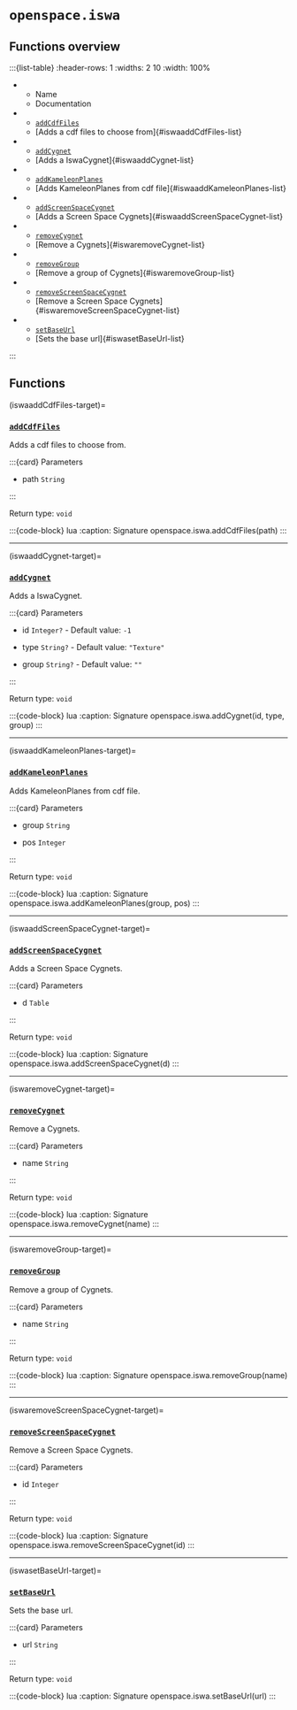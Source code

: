 # `openspace.iswa`
## Functions overview

:::{list-table}
:header-rows: 1
:widths: 2 10
:width: 100%
*   - Name
    - Documentation


*   - [`addCdfFiles`](#iswaaddCdfFiles-target)
    - [Adds a cdf files to choose from]{#iswaaddCdfFiles-list}


*   - [`addCygnet`](#iswaaddCygnet-target)
    - [Adds a IswaCygnet]{#iswaaddCygnet-list}


*   - [`addKameleonPlanes`](#iswaaddKameleonPlanes-target)
    - [Adds KameleonPlanes from cdf file]{#iswaaddKameleonPlanes-list}


*   - [`addScreenSpaceCygnet`](#iswaaddScreenSpaceCygnet-target)
    - [Adds a Screen Space Cygnets]{#iswaaddScreenSpaceCygnet-list}


*   - [`removeCygnet`](#iswaremoveCygnet-target)
    - [Remove a Cygnets]{#iswaremoveCygnet-list}


*   - [`removeGroup`](#iswaremoveGroup-target)
    - [Remove a group of Cygnets]{#iswaremoveGroup-list}


*   - [`removeScreenSpaceCygnet`](#iswaremoveScreenSpaceCygnet-target)
    - [Remove a Screen Space Cygnets]{#iswaremoveScreenSpaceCygnet-list}


*   - [`setBaseUrl`](#iswasetBaseUrl-target)
    - [Sets the base url]{#iswasetBaseUrl-list}

:::

## Functions

(iswaaddCdfFiles-target)=
### [`addCdfFiles`](#iswaaddCdfFiles-list)
Adds a cdf files to choose from.


:::{card} Parameters


* path `String` 


:::

Return type: `void` 

:::{code-block} lua
:caption: Signature
openspace.iswa.addCdfFiles(path)
:::
___

(iswaaddCygnet-target)=
### [`addCygnet`](#iswaaddCygnet-list)
Adds a IswaCygnet.


:::{card} Parameters


* id `Integer?` - Default value: `-1` 



* type `String?` - Default value: `"Texture"` 



* group `String?` - Default value: `""` 


:::

Return type: `void` 

:::{code-block} lua
:caption: Signature
openspace.iswa.addCygnet(id, type, group)
:::
___

(iswaaddKameleonPlanes-target)=
### [`addKameleonPlanes`](#iswaaddKameleonPlanes-list)
Adds KameleonPlanes from cdf file.


:::{card} Parameters


* group `String` 



* pos `Integer` 


:::

Return type: `void` 

:::{code-block} lua
:caption: Signature
openspace.iswa.addKameleonPlanes(group, pos)
:::
___

(iswaaddScreenSpaceCygnet-target)=
### [`addScreenSpaceCygnet`](#iswaaddScreenSpaceCygnet-list)
Adds a Screen Space Cygnets.


:::{card} Parameters


* d `Table` 


:::

Return type: `void` 

:::{code-block} lua
:caption: Signature
openspace.iswa.addScreenSpaceCygnet(d)
:::
___

(iswaremoveCygnet-target)=
### [`removeCygnet`](#iswaremoveCygnet-list)
Remove a Cygnets.


:::{card} Parameters


* name `String` 


:::

Return type: `void` 

:::{code-block} lua
:caption: Signature
openspace.iswa.removeCygnet(name)
:::
___

(iswaremoveGroup-target)=
### [`removeGroup`](#iswaremoveGroup-list)
Remove a group of Cygnets.


:::{card} Parameters


* name `String` 


:::

Return type: `void` 

:::{code-block} lua
:caption: Signature
openspace.iswa.removeGroup(name)
:::
___

(iswaremoveScreenSpaceCygnet-target)=
### [`removeScreenSpaceCygnet`](#iswaremoveScreenSpaceCygnet-list)
Remove a Screen Space Cygnets.


:::{card} Parameters


* id `Integer` 


:::

Return type: `void` 

:::{code-block} lua
:caption: Signature
openspace.iswa.removeScreenSpaceCygnet(id)
:::
___

(iswasetBaseUrl-target)=
### [`setBaseUrl`](#iswasetBaseUrl-list)
Sets the base url.


:::{card} Parameters


* url `String` 


:::

Return type: `void` 

:::{code-block} lua
:caption: Signature
openspace.iswa.setBaseUrl(url)
:::

